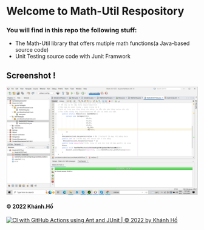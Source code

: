 # Welcome to Math-Util Respository
### You will find in this repo the following stuff:
* The Math-Util library that offers mutiple math functions(a 
Java-based source code)
* Unit Testing source code with Junit Framwork

## Screenshot !
![DDT & TDD with Junit](https://github.com/KhanhHoNgoQuoc/math-util-1625/blob/main/images/junit.png)
#### © 2022 Khánh.Hồ

[![CI with GitHub Actions using Ant and JUnit | © 2022 by Khánh Hồ](https://github.com/KhanhHoNgoQuoc/math-util-1625/actions/workflows/ci-junit.yml/badge.svg)](https://github.com/KhanhHoNgoQuoc/math-util-1625/actions/workflows/ci-junit.yml)